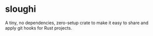 # sloughi

A tiny, no dependencies, zero-setup crate to make it easy to share and apply git hooks for Rust projects.

